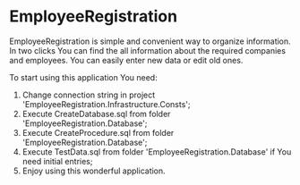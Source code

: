 # EmployeeRegistration

EmployeeRegistration is simple and convenient way to organize information. In two clicks You can find the all information
about the required companies and employees. You can easily enter new data or edit old ones.

To start using this application You need:

1. Change connection string in project 'EmployeeRegistration.Infrastructure.Consts';
2. Execute CreateDatabase.sql from folder 'EmployeeRegistration.Database';
3. Execute CreateProcedure.sql from folder 'EmployeeRegistration.Database';
4. Execute TestData.sql from folder 'EmployeeRegistration.Database' if You need initial entries;
5. Enjoy using this wonderful application.